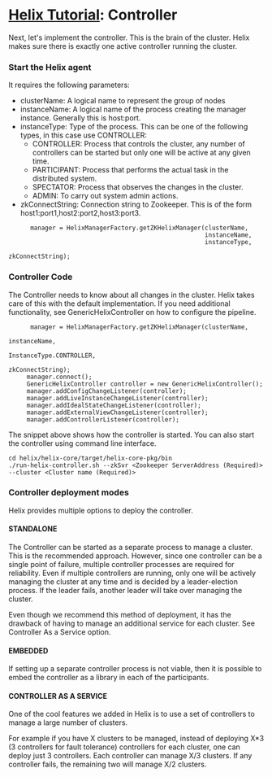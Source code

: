 <!---
Licensed to the Apache Software Foundation (ASF) under one
or more contributor license agreements.  See the NOTICE file
distributed with this work for additional information
regarding copyright ownership.  The ASF licenses this file
to you under the Apache License, Version 2.0 (the
"License"); you may not use this file except in compliance
with the License.  You may obtain a copy of the License at

  http://www.apache.org/licenses/LICENSE-2.0

Unless required by applicable law or agreed to in writing,
software distributed under the License is distributed on an
"AS IS" BASIS, WITHOUT WARRANTIES OR CONDITIONS OF ANY
KIND, either express or implied.  See the License for the
specific language governing permissions and limitations
under the License.
-->

<head>
  <title>Tutorial - Controller</title>
</head>

# [Helix Tutorial](./Tutorial.html): Controller

Next, let\'s implement the controller.  This is the brain of the cluster.  Helix makes sure there is exactly one active controller running the cluster.

### Start the Helix agent


It requires the following parameters:
 
* clusterName: A logical name to represent the group of nodes
* instanceName: A logical name of the process creating the manager instance. Generally this is host:port.
* instanceType: Type of the process. This can be one of the following types, in this case use CONTROLLER:
    * CONTROLLER: Process that controls the cluster, any number of controllers can be started but only one will be active at any given time.
    * PARTICIPANT: Process that performs the actual task in the distributed system. 
    * SPECTATOR: Process that observes the changes in the cluster.
    * ADMIN: To carry out system admin actions.
* zkConnectString: Connection string to Zookeeper. This is of the form host1:port1,host2:port2,host3:port3. 

```
      manager = HelixManagerFactory.getZKHelixManager(clusterName,
                                                      instanceName,
                                                      instanceType,
                                                      zkConnectString);
```

### Controller Code

The Controller needs to know about all changes in the cluster. Helix takes care of this with the default implementation.
If you need additional functionality, see GenericHelixController on how to configure the pipeline.

```
      manager = HelixManagerFactory.getZKHelixManager(clusterName,
                                                          instanceName,
                                                          InstanceType.CONTROLLER,
                                                          zkConnectString);
     manager.connect();
     GenericHelixController controller = new GenericHelixController();
     manager.addConfigChangeListener(controller);
     manager.addLiveInstanceChangeListener(controller);
     manager.addIdealStateChangeListener(controller);
     manager.addExternalViewChangeListener(controller);
     manager.addControllerListener(controller);
```
The snippet above shows how the controller is started. You can also start the controller using command line interface.
  
```
cd helix/helix-core/target/helix-core-pkg/bin
./run-helix-controller.sh --zkSvr <Zookeeper ServerAddress (Required)>  --cluster <Cluster name (Required)>
```

### Controller deployment modes

Helix provides multiple options to deploy the controller.

#### STANDALONE

The Controller can be started as a separate process to manage a cluster. This is the recommended approach. However, since one controller can be a single point of failure, multiple controller processes are required for reliability.  Even if multiple controllers are running, only one will be actively managing the cluster at any time and is decided by a leader-election process. If the leader fails, another leader will take over managing the cluster.

Even though we recommend this method of deployment, it has the drawback of having to manage an additional service for each cluster. See Controller As a Service option.

#### EMBEDDED

If setting up a separate controller process is not viable, then it is possible to embed the controller as a library in each of the participants.

#### CONTROLLER AS A SERVICE

One of the cool features we added in Helix is to use a set of controllers to manage a large number of clusters. 

For example if you have X clusters to be managed, instead of deploying X*3 (3 controllers for fault tolerance) controllers for each cluster, one can deploy just 3 controllers.  Each controller can manage X/3 clusters.  If any controller fails, the remaining two will manage X/2 clusters.


